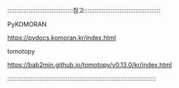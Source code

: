 :::::::::::::::::::::::::::::::::::::참고:::::::::::::::::::::::::::::::::::::::::::




PyKOMORAN

https://pydocs.komoran.kr/index.html







tomotopy

https://bab2min.github.io/tomotopy/v0.13.0/kr/index.html




::::::::::::::::::::::::::::::::::::::::::::::::::::::::::::::::::::::::::::::::::::


